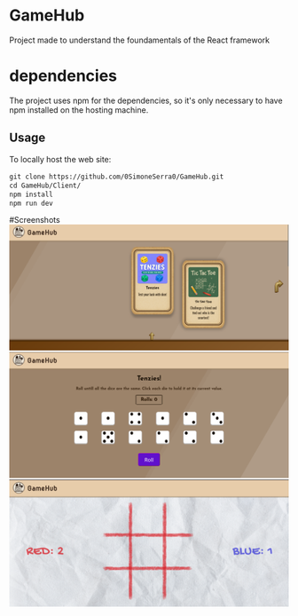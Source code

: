 # GameHub
Project made to understand the foundamentals of the React framework


# dependencies
The project uses npm for the dependencies, so it's only necessary to have npm installed on the hosting machine.


## Usage
To locally host the web site:
```
git clone https://github.com/0SimoneSerra0/GameHub.git
cd GameHub/Client/
npm install
npm run dev
```


#Screenshots
![resources/GameHub01.png](/resources/GameHub01.png)
![resources/GameHub02.png](/resources/GameHub02.png)
![resources/GameHub03.png](/resources/GameHub03.png)
